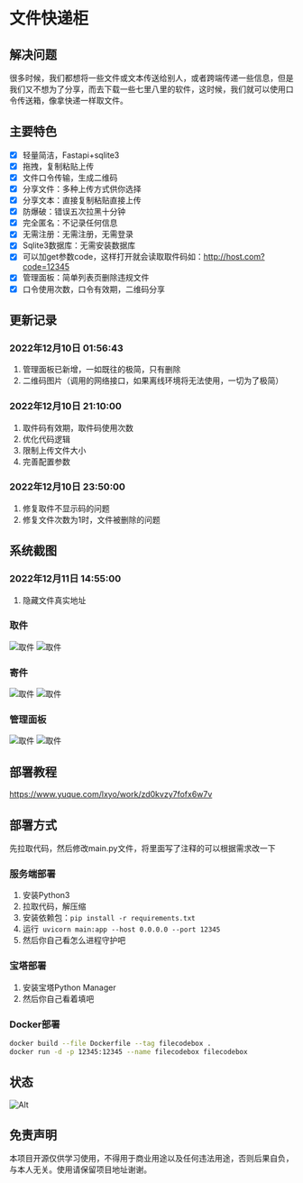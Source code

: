 # 文件快递柜

## 解决问题

很多时候，我们都想将一些文件或文本传送给别人，或者跨端传递一些信息，但是我们又不想为了分享，而去下载一些七里八里的软件，这时候，我们就可以使用口令传送箱，像拿快递一样取文件。

## 主要特色

- [x] 轻量简洁，Fastapi+sqlite3
- [x] 拖拽，复制粘贴上传
- [x] 文件口令传输，生成二维码
- [x] 分享文件：多种上传方式供你选择
- [x] 分享文本：直接复制粘贴直接上传
- [x] 防爆破：错误五次拉黑十分钟
- [x] 完全匿名：不记录任何信息
- [x] 无需注册：无需注册，无需登录
- [x] Sqlite3数据库：无需安装数据库
- [x] 可以加get参数code，这样打开就会读取取件码如：http://host.com?code=12345
- [x] 管理面板：简单列表页删除违规文件
- [x] 口令使用次数，口令有效期，二维码分享

## 更新记录

### 2022年12月10日 01:56:43

1. 管理面板已新增，一如既往的极简，只有删除
2. 二维码图片（调用的网络接口，如果离线环境将无法使用，一切为了极简）

### 2022年12月10日 21:10:00

1. 取件码有效期，取件码使用次数
2. 优化代码逻辑
3. 限制上传文件大小
4. 完善配置参数

### 2022年12月10日 23:50:00

1. 修复取件不显示码的问题
2. 修复文件次数为1时，文件被删除的问题

## 系统截图

### 2022年12月11日 14:55:00

1. 隐藏文件真实地址

### 取件

![取件](https://raw.githubusercontent.com/vastsa/FileCodeBox/master/images/img.png)
![取件](https://raw.githubusercontent.com/vastsa/FileCodeBox/master/images/img_1.png)

### 寄件

![取件](https://raw.githubusercontent.com/vastsa/FileCodeBox/master/images/img_2.png)
![取件](https://raw.githubusercontent.com/vastsa/FileCodeBox/master/images/img_3.png)

### 管理面板

![取件](https://raw.githubusercontent.com/vastsa/FileCodeBox/master/images/img_4.png)
![取件](https://raw.githubusercontent.com/vastsa/FileCodeBox/master/images/img_5.png)

## 部署教程

https://www.yuque.com/lxyo/work/zd0kvzy7fofx6w7v

## 部署方式

先拉取代码，然后修改main.py文件，将里面写了注释的可以根据需求改一下

### 服务端部署

1. 安装Python3
2. 拉取代码，解压缩
3. 安装依赖包：`pip install -r requirements.txt`
4. 运行` uvicorn main:app --host 0.0.0.0 --port 12345`
5. 然后你自己看怎么进程守护吧

### 宝塔部署

1. 安装宝塔Python Manager
2. 然后你自己看着填吧

### Docker部署

```bash
docker build --file Dockerfile --tag filecodebox .
docker run -d -p 12345:12345 --name filecodebox filecodebox
```

## 状态

![Alt](https://repobeats.axiom.co/api/embed/7a6c92f1d96ee57e6fb67f0df371528397b0c9ac.svg "Repobeats analytics image")

## 免责声明

本项目开源仅供学习使用，不得用于商业用途以及任何违法用途，否则后果自负，与本人无关。使用请保留项目地址谢谢。
